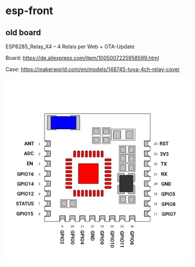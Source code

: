 # esp-front

## old board

ESP8285_Relay_X4 – 4 Relais per Web + OTA-Update

Board: https://de.aliexpress.com/item/1005007225958599.html

Case: https://makerworld.com/en/models/148745-tuya-4ch-relay-cover

![Bild](pic/PSF-B.png)
